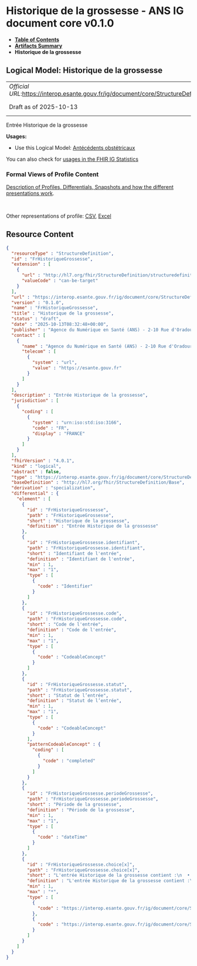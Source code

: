 # Historique de la grossesse - ANS IG document core v0.1.0

* [**Table of Contents**](toc.md)
* [**Artifacts Summary**](artifacts.md)
* **Historique de la grossesse**

## Logical Model: Historique de la grossesse 

| | |
| :--- | :--- |
| *Official URL*:https://interop.esante.gouv.fr/ig/document/core/StructureDefinition/FrHistoriqueGrossesse | *Version*:0.1.0 |
| Draft as of 2025-10-13 | *Computable Name*:FrHistoriqueGrossesse |

 
Entrée Historique de la grossesse 

**Usages:**

* Use this Logical Model: [Antécédents obstétricaux](StructureDefinition-FrHistoriqueDesGrossesses.md)

You can also check for [usages in the FHIR IG Statistics](https://packages2.fhir.org/xig/ans.document.fr.core|current/StructureDefinition/FrHistoriqueGrossesse)

### Formal Views of Profile Content

 [Description of Profiles, Differentials, Snapshots and how the different presentations work](http://build.fhir.org/ig/FHIR/ig-guidance/readingIgs.html#structure-definitions). 

 

Other representations of profile: [CSV](StructureDefinition-FrHistoriqueGrossesse.csv), [Excel](StructureDefinition-FrHistoriqueGrossesse.xlsx) 



## Resource Content

```json
{
  "resourceType" : "StructureDefinition",
  "id" : "FrHistoriqueGrossesse",
  "extension" : [
    {
      "url" : "http://hl7.org/fhir/StructureDefinition/structuredefinition-type-characteristics",
      "valueCode" : "can-be-target"
    }
  ],
  "url" : "https://interop.esante.gouv.fr/ig/document/core/StructureDefinition/FrHistoriqueGrossesse",
  "version" : "0.1.0",
  "name" : "FrHistoriqueGrossesse",
  "title" : "Historique de la grossesse",
  "status" : "draft",
  "date" : "2025-10-13T08:32:48+00:00",
  "publisher" : "Agence du Numérique en Santé (ANS) - 2-10 Rue d'Oradour-sur-Glane, 75015 Paris",
  "contact" : [
    {
      "name" : "Agence du Numérique en Santé (ANS) - 2-10 Rue d'Oradour-sur-Glane, 75015 Paris",
      "telecom" : [
        {
          "system" : "url",
          "value" : "https://esante.gouv.fr"
        }
      ]
    }
  ],
  "description" : "Entrée Historique de la grossesse",
  "jurisdiction" : [
    {
      "coding" : [
        {
          "system" : "urn:iso:std:iso:3166",
          "code" : "FR",
          "display" : "FRANCE"
        }
      ]
    }
  ],
  "fhirVersion" : "4.0.1",
  "kind" : "logical",
  "abstract" : false,
  "type" : "https://interop.esante.gouv.fr/ig/document/core/StructureDefinition/FrHistoriqueGrossesse",
  "baseDefinition" : "http://hl7.org/fhir/StructureDefinition/Base",
  "derivation" : "specialization",
  "differential" : {
    "element" : [
      {
        "id" : "FrHistoriqueGrossesse",
        "path" : "FrHistoriqueGrossesse",
        "short" : "Historique de la grossesse",
        "definition" : "Entrée Historique de la grossesse"
      },
      {
        "id" : "FrHistoriqueGrossesse.identifiant",
        "path" : "FrHistoriqueGrossesse.identifiant",
        "short" : "Identifiant de l'entrée",
        "definition" : "Identifiant de l'entrée",
        "min" : 1,
        "max" : "1",
        "type" : [
          {
            "code" : "Identifier"
          }
        ]
      },
      {
        "id" : "FrHistoriqueGrossesse.code",
        "path" : "FrHistoriqueGrossesse.code",
        "short" : "Code de l'entrée",
        "definition" : "Code de l'entrée",
        "min" : 1,
        "max" : "1",
        "type" : [
          {
            "code" : "CodeableConcept"
          }
        ]
      },
      {
        "id" : "FrHistoriqueGrossesse.statut",
        "path" : "FrHistoriqueGrossesse.statut",
        "short" : "Statut de l’entrée",
        "definition" : "Statut de l’entrée",
        "min" : 1,
        "max" : "1",
        "type" : [
          {
            "code" : "CodeableConcept"
          }
        ],
        "patternCodeableConcept" : {
          "coding" : [
            {
              "code" : "completed"
            }
          ]
        }
      },
      {
        "id" : "FrHistoriqueGrossesse.periodeGrossesse",
        "path" : "FrHistoriqueGrossesse.periodeGrossesse",
        "short" : "Période de la grossesse",
        "definition" : "Période de la grossesse",
        "min" : 1,
        "max" : "1",
        "type" : [
          {
            "code" : "dateTime"
          }
        ]
      },
      {
        "id" : "FrHistoriqueGrossesse.choice[x]",
        "path" : "FrHistoriqueGrossesse.choice[x]",
        "short" : "L'entrée Historique de la grossesse contient :\n  • soit les informations relatives à une naissance (une ou plusieurs entrée FR-Naissance),  \n  • soit les informations relatives à la grossesse  (une ou plusieurs entrée FR-Observation-sur-la-grossesse)",
        "definition" : "L'entrée Historique de la grossesse contient :\n  • soit les informations relatives à une naissance (une ou plusieurs entrée FR-Naissance),  \n  • soit les informations relatives à la grossesse  (une ou plusieurs entrée FR-Observation-sur-la-grossesse)",
        "min" : 1,
        "max" : "*",
        "type" : [
          {
            "code" : "https://interop.esante.gouv.fr/ig/document/core/StructureDefinition/FrNaissance"
          },
          {
            "code" : "https://interop.esante.gouv.fr/ig/document/core/StructureDefinition/FrObservationGrossesse"
          }
        ]
      }
    ]
  }
}

```
